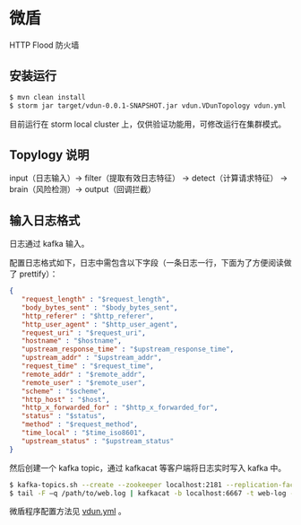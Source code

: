 # 微盾

HTTP Flood 防火墙

## 安装运行

```sh
$ mvn clean install
$ storm jar target/vdun-0.0.1-SNAPSHOT.jar vdun.VDunTopology vdun.yml
```

目前运行在 storm local cluster 上，仅供验证功能用，可修改运行在集群模式。

## Topylogy 说明

input（日志输入）-> filter（提取有效日志特征）
   -> detect（计算请求特征） -> brain（风险检测）-> output（回调拦截）

## 输入日志格式

日志通过 kafka 输入。

配置日志格式如下，日志中需包含以下字段（一条日志一行，下面为了方便阅读做了 prettify）：

```json
{
   "request_length" : "$request_length",
   "body_bytes_sent" : "$body_bytes_sent",
   "http_referer" : "$http_referer",
   "http_user_agent" : "$http_user_agent",
   "request_uri" : "$request_uri",
   "hostname" : "$hostname",
   "upstream_response_time" : "$upstream_response_time",
   "upstream_addr" : "$upstream_addr",
   "request_time" : "$request_time",
   "remote_addr" : "$remote_addr",
   "remote_user" : "$remote_user",
   "scheme" : "$scheme",
   "http_host" : "$host",
   "http_x_forwarded_for" : "$http_x_forwarded_for",
   "status" : "$status",
   "method" : "$request_method",
   "time_local" : "$time_iso8601",
   "upstream_status" : "$upstream_status"
}
```

然后创建一个 kafka topic，通过 kafkacat 等客户端将日志实时写入 kafka 中。

```sh
$ kafka-topics.sh --create --zookeeper localhost:2181 --replication-factor 1 --partitions 1 --topic web-log
$ tail -F –q /path/to/web.log | kafkacat -b localhost:6667 -t web-log -z snappy
```

微盾程序配置方法见 [vdun.yml](vdun.yml) 。
